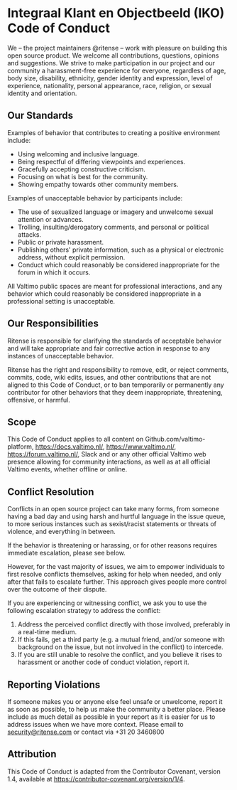 # Integraal Klant en Objectbeeld (IKO) Code of Conduct

We – the project maintainers @ritense – work with pleasure on building this open source product. We welcome all contributions, questions, opinions and suggestions. We strive to make participation in our project and our community a harassment-free experience for everyone, regardless of age, body size, disability, ethnicity, gender identity and expression, level of experience, nationality, personal appearance, race, religion, or sexual identity and orientation.

## Our Standards

Examples of behavior that contributes to creating a positive environment include:

*   Using welcoming and inclusive language.
*   Being respectful of differing viewpoints and experiences.
*   Gracefully accepting constructive criticism.
*   Focusing on what is best for the community.
*   Showing empathy towards other community members.

Examples of unacceptable behavior by participants include:

*   The use of sexualized language or imagery and unwelcome sexual attention or
    advances.
*   Trolling, insulting/derogatory comments, and personal or political attacks.
*   Public or private harassment.
*   Publishing others' private information, such as a physical or electronic
    address, without explicit permission.
*   Conduct which could reasonably be considered inappropriate for the forum in
    which it occurs.

All Valtimo public spaces are meant for professional interactions, and any behavior which could reasonably be considered inappropriate in a professional setting is unacceptable.

## Our Responsibilities

Ritense is responsible for clarifying the standards of acceptable behavior and will take appropriate and fair corrective action in response to any instances of unacceptable behavior.

Ritense has the right and responsibility to remove, edit, or reject comments, commits, code, wiki edits, issues, and other contributions that are not aligned to this Code of Conduct, or to ban temporarily or permanently any contributor for other behaviors that they deem inappropriate, threatening, offensive, or harmful.

## Scope

This Code of Conduct applies to all content on Github.com/valtimo-platform, https://docs.valtimo.nl/, https://www.valtimo.nl/, https://forum.valtimo.nl/, Slack and or any other official Valtimo web presence allowing for community interactions, as well as at all official Valtimo events, whether offline or online.

## Conflict Resolution

Conflicts in an open source project can take many forms, from someone having a bad day and using harsh and hurtful language in the issue queue, to more serious instances such as sexist/racist statements or threats of violence, and everything in between.

If the behavior is threatening or harassing, or for other reasons requires immediate escalation, please see below.

However, for the vast majority of issues, we aim to empower individuals to first resolve conflicts themselves, asking for help when needed, and only after that fails to escalate further. This approach gives people more control over the outcome of their dispute. 

If you are experiencing or witnessing conflict, we ask you to use the following escalation strategy to address the conflict:

1.  Address the perceived conflict directly with those involved, preferably in a real-time medium.
2.  If this fails, get a third party (e.g. a mutual friend, and/or someone with background on the issue, but not involved in the conflict) to intercede.
3.  If you are still unable to resolve the conflict, and you believe it rises to harassment or another code of conduct violation, report it.

## Reporting Violations

If someone makes you or anyone else feel unsafe or unwelcome, report it as soon as possible, to help us make the community a better place. Please include as much detail as possible in your report as it is easier for us to address issues when we have more context. Please email to security@ritense.com or contact via +31 20 3460800

## Attribution

This Code of Conduct is adapted from the Contributor Covenant, version 1.4, available at https://contributor-covenant.org/version/1/4. 
